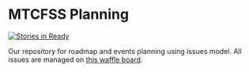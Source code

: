 MTCFSS Planning
===
[![Stories in Ready](https://badge.waffle.io/MTCFss/planning.svg?label=ready&title=Ready)](http://waffle.io/MTCFss/planning)

Our repository for roadmap and events planning using issues model.
All issues are managed on [this waffle board](https://waffle.io/MTCFss/planning).
